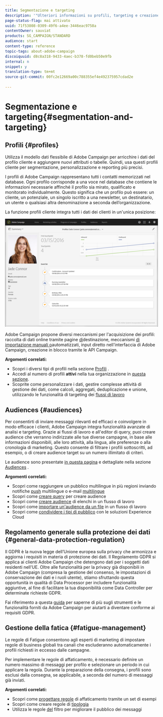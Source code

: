 ```yaml
---
title: Segmentazione e targeting
description: '"Ulteriori informazioni su profili, targeting e creazione di audience in Campaign: crea tipi di pubblico, importa contatti e condividi i tipi di pubblico con le soluzioni Experience Cloud, evitando affaticamenti di marketing."'
page-status-flag: mai attivato
uuid: 71f53808-0309-49f6-a4ee-3446eac9758a
contentOwner: sauviat
products: SG_CAMPAIGN/STANDARD
audience: start
content-type: reference
topic-tags: about-adobe-campaign
discoiquuid: d8c8a318-9433-4aec-b378-fd0beb50e9fb
internal: n
snippet: y
translation-type: tm+mt
source-git-commit: 00fc2e12669a00c788355ef4e492375957cdad2e

---
```



# Segmentazione e targeting{#segmentation-and-targeting}

## Profili {#profiles}

Utilizza il modello dati flessibile di Adobe Campaign per arricchire i dati del profilo cliente e aggiungere nuovi attributi o tabelle. Quindi, usa questi profili cliente per segmentazione, personalizzazione e reporting più precisi.

I profili di Adobe Campaign rappresentano tutti i contatti memorizzati nel database. Ogni profilo corrisponde a una voce nel database che contiene le informazioni necessarie affinché il profilo sia mirato, qualificato e monitorato individualmente. Questo significa che un profilo può essere: un cliente, un potenziale, un singolo iscritto a una newsletter, un destinatario, un utente o qualsiasi altra denominazione a seconda dell’organizzazione.

La funzione profili cliente integra tutti i dati dei clienti in un'unica posizione:

![](assets/mkt_hist_view.png)

Adobe Campaign propone diversi meccanismi per l'acquisizione dei profili: raccolta di dati online tramite pagine [di](../../channels/using/about-landing-pages.md)destinazione, meccanismi [di importazione manuali o](../../automating/using/about-data-import-and-export.md)automatizzati, input [](../../audiences/using/creating-profiles.md) diretto nell'interfaccia di Adobe Campaign, creazione in blocco tramite le API [](https://final-docs.campaign.adobe.com/doc/standard/en/api/ACS_API.html)Campaign.

**Argomenti correlati:**

* Scopri i diversi tipi di profili nella sezione [Profili](../../audiences/using/about-profiles.md) .
* Accedi al numero di profili **attivi** nella tua organizzazione in [questa sezione](../../audiences/using/active-profiles.md).
* Scoprite come personalizzare i dati, gestire complesse attività di gestione dei dati, come calcoli, aggregati, deduplicazione e unione, utilizzando le funzionalità di targeting dei [flussi di lavoro](../../automating/using/about-targeting-activities.md)

## Audiences {#audiences}

Per consentirti di inviare messaggi rilevanti ed efficaci e coinvolgere in modo efficace i clienti, Adobe Campaign integra funzionalità avanzate di analisi e targeting. Grazie ai flussi di lavoro e all'editor di query, puoi creare audience che verranno indirizzate alle tue diverse campagne, in base alle informazioni disponibili, alle loro attività, alla lingua, alle preferenze o alla cronologia di marketing. Questo consente di filtrare i profili sottoscritti, ad esempio, o di creare audience target su un numero illimitato di criteri.

Le audience sono presentate [in questa pagina](../../audiences/using/about-audiences.md) e dettagliate nella sezione [Audiences](../../audiences/using/creating-audiences.md) .

**Argomenti correlati:**

* Scopri come raggiungere un pubblico multilingue in più regioni inviando notifiche [push](../../channels/using/creating-a-multilingual-push-notification.md) multilingue o e-mail [multilingue](../../channels/using/creating-a-multilingual-email.md)
* Scopri come [creare query](../../audiences/using/creating-audiences.md#creating-query-audiences) per creare audience
* Scopri come [creare audience](../../audiences/using/creating-audiences.md#creating-list-audiences) di elenchi in un flusso di lavoro
* Scopri come [importare un'audience da un file](../../audiences/using/creating-audiences.md#creating-file-audiences) in un flusso di lavoro
* Scopri come [condividere i tipi di pubblico](../../audiences/using/creating-audiences.md#creating-experience-cloud-audiences) con le soluzioni Experience Cloud

## Regolamento generale sulla protezione dei dati {#general-data-protection-regulation}

Il GDPR è la nuova legge dell’Unione europea sulla privacy che armonizza e aggiorna i requisiti in materia di protezione dei dati. Il Regolamento GDPR si applica ai clienti Adobe Campaign che detengono dati per i soggetti dati residenti nell'UE. Oltre alle funzionalità per la privacy già disponibili in Adobe Campaign (compresa la gestione del consenso, le impostazioni di conservazione dei dati e i ruoli utente), stiamo sfruttando questa opportunità in qualità di Data Processor per includere funzionalità aggiuntive, al fine di facilitare la tua disponibilità come Data Controller per determinate richieste GDPR.

Fai riferimento a questa [guida](https://docs.campaign.adobe.com/doc/standard/getting_started/en/ACS_GDPR.html) per saperne di più sugli strumenti e le funzionalità forniti da Adobe Campaign per aiutarti a diventare conforme ai requisiti GDPR.

## Gestione della fatica {#fatigue-management}

Le regole di Fatigue consentono agli esperti di marketing di impostare regole di business globali tra canali che escluderanno automaticamente i profili richiesti in eccesso dalle campagne.

Per implementare le regole di affaticamento, è necessario definire un numero massimo di messaggi per profilo e selezionare un periodo in cui applicare la regola. Durante la preparazione della consegna, i profili sono esclusi dalla consegna, se applicabile, a seconda del numero di messaggi già inviati.

**Argomenti correlati:**

* Scopri come [progettare regole](../../administration/using/fatigue-rules.md#examples) di affaticamento tramite un set di esempi
* Scopri come creare regole di [tipologia](../../administration/using/about-typology-rules.md)
* Utilizza le regole [del](../../administration/using/filtering-rules.md) filtro per migliorare il pubblico dei messaggi

